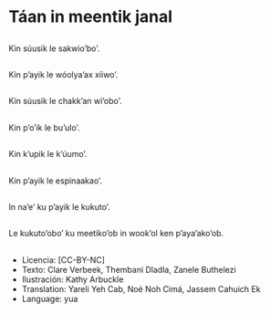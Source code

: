 # Táan in meentik janal

##
Kin súusik le sakwio’bo’.

##
Kin p’ayik le wóolya’ax xíiwo’.

##
Kin súusik le chakk’an wi’obo’.

##
Kin p’o’ik le bu’ulo’.

##
Kin k’upik le k’úumo’.

##
Kin p’ayik le espinaakao’.

##
In na’e’ ku p’ayik le kukuto’.

##
Le kukuto’obo’ ku meetiko’ob in wook’ol ken p’aya’ako’ob.

##
* Licencia: [CC-BY-NC]
* Texto: Clare Verbeek, Thembani Dladla, Zanele Buthelezi
* Ilustración: Kathy Arbuckle
* Translation: Yareli Yeh Cab, Noé Noh Cimá, Jassem Cahuich Ek
* Language: yua
